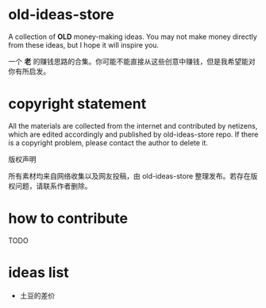 # old-ideas-store
A collection of **OLD** money-making ideas. You may not make money directly from these ideas, but I hope it will inspire you.

一个 **老** 的赚钱思路的合集。你可能不能直接从这些创意中赚钱，但是我希望能对你有所启发。

# copyright statement

All the materials are collected from the internet and contributed by netizens, which are edited accordingly and published by old-ideas-store repo. If there is a copyright problem, please contact the author to delete it.

版权声明

所有素材均来自网络收集以及网友投稿，由 old-ideas-store 整理发布。若存在版权问题，请联系作者删除。

# how to contribute

TODO

# ideas list

- 土豆的差价
